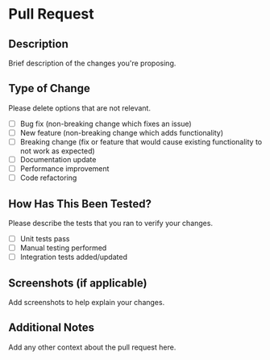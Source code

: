 # Pull Request

## Description
Brief description of the changes you're proposing.

## Type of Change
Please delete options that are not relevant.

- [ ] Bug fix (non-breaking change which fixes an issue)
- [ ] New feature (non-breaking change which adds functionality)
- [ ] Breaking change (fix or feature that would cause existing functionality to not work as expected)
- [ ] Documentation update
- [ ] Performance improvement
- [ ] Code refactoring

## How Has This Been Tested?
Please describe the tests that you ran to verify your changes.

- [ ] Unit tests pass
- [ ] Manual testing performed
- [ ] Integration tests added/updated

## Screenshots (if applicable)
Add screenshots to help explain your changes.

## Additional Notes
Add any other context about the pull request here.

